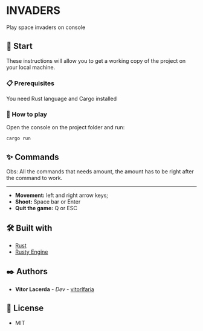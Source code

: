 # INVADERS

Play space invaders on console

## 🚀 Start

These instructions will allow you to get a working copy of the project on your local machine.


### 📋 Prerequisites

You need Rust language and Cargo installed

### 🔧 How to play

Open the console on the project folder and run:
```
cargo run
```

## ✨ Commands
Obs: All the commands that needs amount, the amount has to be right after the command to work.

---
* **Movement:** left and right arrow keys;
* **Shoot:** Space bar or Enter
* **Quit the game:** Q or ESC



## 🛠️ Built with
* [Rust](https://www.rust-lang.org)
* [Rusty Engine](https://cleancut.github.io/rusty_engine/)

## ✒️ Authors
* **Vitor Lacerda** - *Dev* - [vitorlfaria](https://github.com/vitorlfaria)

## 📄 License
* MIT

